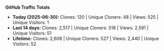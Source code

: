 
**GitHub Traffic Totals**

- **Today (2025-06-30):** Clones: 120 | Unique Cloners: 48 | Views: 525 | Unique Visitors: 1
- **Last 14 days:** Clones: 2,517 | Unique Cloners: 518 | Views: 2,591 | Unique Visitors: 51
- **Lifetime:** Clones: 2,608 | Unique Cloners: 527 | Views: 2,440 | Unique Visitors: 52
